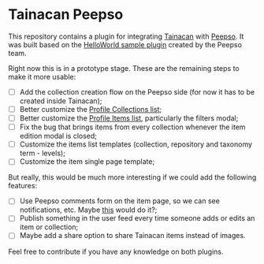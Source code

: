 # Tainacan Peepso

This repository contains a plugin for integrating [Tainacan](https://tainacan.org) with [Peepso](https://www.peepso.com). It was built based on the [HelloWorld sample plugin](https://gitlab.com/PeepSo/Public/HelloWorld) created by the Peepso team.

Right now this is in a prototype stage. These are the remaining steps to make it more usable:

- [ ] Add the collection creation flow on the Peepso side (for now it has to be created inside Tainacan);
- [ ] Better customize the [Profile Collections list](templates/tainacan/profile-tainacan-collections.php);
- [ ] Better customize the [Profile Items list](templates/tainacan/profile-tainacan-collection.php), particularly the filters modal;
- [ ] Fix the bug that brings items from every collection whenever the item edition modal is closed;
- [ ] Customize the items list templates (collection, repository and taxonomy term - levels);
- [ ] Customize the item single page template;

But really, this would be much more interesting if we could add the following features:

- [ ] Use Peepso comments form on the item page, so we can see notifications, etc. Maybe [this](https://www.peepso.com/documentation/filter-commentsbox_display/) would do it?;
- [ ] Publish something in the user feed every time someone adds or edits an item or collection;
- [ ] Maybe add a share option to share Tainacan items instead of images.

Feel free to contribute if you have any knowledge on both plugins.
